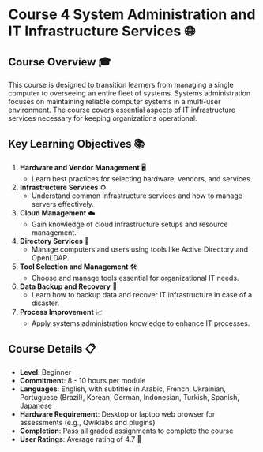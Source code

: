 # Course 4 System Administration and IT Infrastructure Services 🌐

## Course Overview 🎓
This course is designed to transition learners from managing a single computer to overseeing an entire fleet of systems. Systems administration focuses on maintaining reliable computer systems in a multi-user environment. The course covers essential aspects of IT infrastructure services necessary for keeping organizations operational.

## Key Learning Objectives 📚
1. **Hardware and Vendor Management** 🖥️
   - Learn best practices for selecting hardware, vendors, and services.
2. **Infrastructure Services** ⚙️
   - Understand common infrastructure services and how to manage servers effectively.
3. **Cloud Management** ☁️
   - Gain knowledge of cloud infrastructure setups and resource management.
4. **Directory Services** 📂
   - Manage computers and users using tools like Active Directory and OpenLDAP.
5. **Tool Selection and Management** 🛠️
   - Choose and manage tools essential for organizational IT needs.
6. **Data Backup and Recovery** 🔄
   - Learn how to backup data and recover IT infrastructure in case of a disaster.
7. **Process Improvement** 📈
   - Apply systems administration knowledge to enhance IT processes.

## Course Details 📋
- **Level**: Beginner
- **Commitment**: 8 - 10 hours per module
- **Languages**: English, with subtitles in Arabic, French, Ukrainian, Portuguese (Brazil), Korean, German, Indonesian, Turkish, Spanish, Japanese
- **Hardware Requirement**: Desktop or laptop web browser for assessments (e.g., Qwiklabs and plugins)
- **Completion**: Pass all graded assignments to complete the course
- **User Ratings**: Average rating of 4.7 🌟
